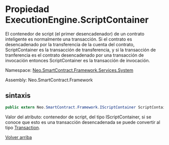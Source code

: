 # Propiedad ExecutionEngine.ScriptContainer

El contenedor de script (el primer desencadenador) de un contrato inteligente es normalmente una transacción. Si el contrato es desencadenado por la transferencia de la cuenta del contrato, ScriptContainer es la transacción de transferencia, y si la transacción de tranferencia es el contrato desencadenado por una transacción de invocación entonces ScriptContainer es la transacción de invocación.

Namespace: [Neo.SmartContract.Framework.Services.System](../../System.md)

Assembly: Neo.SmartContract.Framework

## sintaxis

```c#
public extern Neo.SmartContract.Framework.IScriptContainer ScriptContainer {get;}
```

Valor del atributo: contenedor de script, del tipo IScriptContainer, si se conoce que esto es una transacción desencadenada se puede convertir al tipo [Transaction](../../AntShares/Transaction.md).



[Volver arriba](../ExecutionEngine.md)
